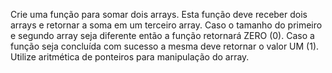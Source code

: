 Crie uma função para somar dois arrays. Esta função deve receber dois arrays e retornar a soma em um terceiro array. 
Caso o tamanho do primeiro e segundo array seja diferente então a função retornará ZERO (0).
Caso a função seja concluída com sucesso a mesma deve retornar o valor UM (1). 
Utilize aritmética de ponteiros para manipulação do array. 